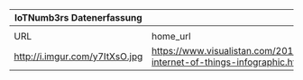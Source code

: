 |IoTNumb3rs Datenerfassung|||||||||||
| ---- | ---- | ---- | ---- | ---- | ---- | ---- | ---- | ---- | ---- | ---- |
||||||||||||
|URL|home_url|filename|device_class|device_count|market_class|market_volume|prognosis_year|publication_year|authorship_class|Dropbox folder|
|http://i.imgur.com/y7ItXsO.jpg|https://www.visualistan.com/2014/11/the-internet-of-things-infographic.html|file4_y7ItXsO.jpg||||||||Pattoho/20181118-0900|
